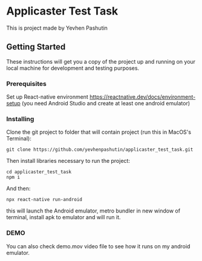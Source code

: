 # Applicaster Test Task

This is project made by Yevhen Pashutin

## Getting Started

These instructions will get you a copy of the project up and running on your local machine for development and testing purposes.

### Prerequisites

Set up React-native environment https://reactnative.dev/docs/environment-setup
(you need Android Studio and create at least one android emulator)

### Installing

Clone the git project to folder that will contain project (run this in MacOS's Terminal):

```
git clone https://github.com/yevhenpashutin/applicaster_test_task.git
```
Then install libraries necessary to run the project:

```
cd applicaster_test_task
npm i
```

And then:

```
npx react-native run-android
```

this will launch the Android emulator, metro bundler in new window of terminal, install apk to emulator and will run it.

### DEMO

You can also check demo.mov video file to see how it runs on my android emulator.

